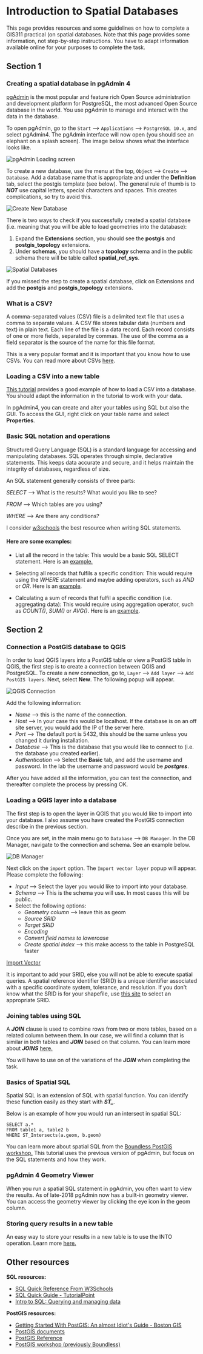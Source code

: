 # Introduction to Spatial Databases

This page provides resources and some guidelines on how to complete a GIS311 practical  (on spatial databases. Note that this page provides some information, not step-by-step instructions. You have to adapt information available online for your purposes to complete the task.

## Section 1 
### Creating a spatial database in pgAdmin 4 
[pgAdmin](https://www.pgadmin.org) is the most popular and feature rich Open Source administration and development platform for PostgreSQL, the most advanced Open Source database in the world. You use pgAdmin to manage and interact with the data in the database. 

To open pgAdmin, go to the `Start` --> `Applications` --> `PostgreSQL 10.x`, and select pgAdmin4. The pgAdmin interface will now open (you should see an elephant on a splash screen). The image below shows what the interface looks like.

![pgAdmin Loading screen](https://github.com/vrautenbach/gis311-notes/blob/master/images/SplashScreen.png)


To create a new database, use the menu at the top, `Object` --> `Create` --> `Database`. Add a database name that is appropriate and under the **Definition** tab, select the postgis template (see below). The general rule of thumb is to ***NOT*** use capital letters, special characters and spaces. This creates complications, so try to avoid this.

![Create New Database](https://github.com/vrautenbach/gis311-notes/blob/master/images/CreateNewDatabase.png)


There is two ways to check if you successfully created a spatial database (i.e. meaning that you will be able to load geometries into the database):
1. Expand the **Extensions** section, you should see the **postgis** and **postgis_topology** extensions.
2. Under **schemas**, you should have a **topology** schema and in the public schema there will be table called **spatial_ref_sys**.

![Spatial Databases](https://github.com/vrautenbach/gis311-notes/blob/master/images/SpatialDatabases.png)


If you missed the step to create a spatial database, click on Extensions and add the **postgis** and **postgis_topology** extensions.

### What is a CSV?
A comma-separated values (CSV) file is a delimited text file that uses a comma to separate values. A CSV file stores tabular data (numbers and text) in plain text. Each line of the file is a data record. Each record consists of one or more fields, separated by commas. The use of the comma as a field separator is the source of the name for this file format.

This is a very popular format and it is important that you know how to use CSVs. You can read more about CSVs [here](https://www.howtogeek.com/348960/what-is-a-csv-file-and-how-do-i-open-it/).

### Loading a CSV into a new table
[This tutorial](http://www.postgresqltutorial.com/import-csv-file-into-posgresql-table/) provides a good example of how to load a CSV into a database. You should adapt the information in the tutorial to work with your data.

In pgAdmin4, you can create and alter your tables using SQL but also the GUI. To access the GUI, right click on your table name and select **Properties**.

### Basic SQL notation and operations
Structured Query Language (SQL) is a standard language for accessing and manipulating databases. SQL operates through simple, declarative statements. This keeps data accurate and secure, and it helps maintain the integrity of databases, regardless of size.

An SQL statement generally consists of three parts:

*SELECT*   --> What is the results? What would you like to see?

*FROM*      --> Which tables are you using?

*WHERE*   --> Are there any conditions?

I consider [w3schools](https://www.w3schools.com/sql/sql_intro.asp) the best resource when writing SQL statements.

#### Here are some examples:
* List all the record in the table:
This would be a basic SQL SELECT statement. Here is an [example.](https://www.w3schools.com/sql/sql_select.asp)

* Selecting all records that fulfils a specific condition:
This would require using the *WHERE* statement and maybe adding operators, such as *AND* or *OR*. Here is an [example](https://www.w3schools.com/sql/sql_and_or.asp).

* Calculating a sum of records that fulfil a specific condition (i.e. aggregating data):
This would require using aggregation operator, such as *COUNT()*, *SUM()* or *AVG()*. Here is an [example](https://www.w3schools.com/sql/sql_count_avg_sum.asp).

## Section 2 
### Connection a PostGIS database to QGIS
In order to load QGIS layers into a PostGIS table or view a PostGIS table in QGIS, the first step is to create a connection between QGIS and PostgreSQL. To create a new connection, go to, `Layer` --> `Add layer` --> `Add PostGIS layers`. Next, select **New**. The following popup will appear.

![QGIS Connection](https://github.com/vrautenbach/gis311-notes/blob/master/images/QGIS_Connection.png)

Add the following information:
* *Name* --> this is the name of the connection.
* *Host* --> In your case this would be localhost. If the database is on an off site server, you would add the IP of the server here.
* *Port* --> The default port is 5432, this should be the same unless you changed it during installation.
* *Database* --> This is the database that you would like to connect to (i.e. the database you created earlier).
* *Authentication* --> Select the **Basic** tab, and add the username and password. In the lab the username and password would be ***postgres***.

After you have added all the information, you can test the connection, and thereafter complete the process by pressing OK.

### Loading a QGIS layer into a database
The first step is to open the layer in QGIS that you would like to import into your database. I also assume you have created the PostGIS connection describe in the previous section.

Once you are set, in the main menu go to `Database` --> `DB Manager`. In the DB Manager, navigate to the connection and schema. See an example below.

![DB Manager](https://github.com/vrautenbach/gis311-notes/blob/master/images/Db_manager.png)

Next click on the `import` option. The `Import vector layer` popup will appear. Please complete the following:
* *Input* --> Select the layer you would like to import into your database.
* *Schema* --> This is the schema you will use. In most cases this will be public.
* Select the following options:
    * *Geometry column* --> leave this as geom
    * *Source SRID*
    * *Target SRID*
    * *Encoding*
    * *Convert field names to lowercase*
    * *Create spatial index* --> this make access to the table in PostgreSQL faster

[Import Vector](https://github.com/vrautenbach/gis311-notes/blob/master/images/Import_vector.png)

It is important to add your SRID, else you will not be able to execute spatial queries. A spatial reference identifier (SRID) is a unique identifier associated with a specific coordinate system, tolerance, and resolution. If you don't know what the SRID is for your shapefile, use [this site](https://epsg.io) to select an appropriate SRID.

### Joining tables using SQL
A ***JOIN*** clause is used to combine rows from two or more tables, based on a related column between them. In our case, we will find a column that is similar in both tables and ***JOIN*** based on that column. You can learn more about ***JOINS*** [here.](https://www.w3schools.com/sql/sql_join.asp)

You will have to use on of the variations of the ***JOIN*** when completing the task.

### Basics of Spatial SQL
Spatial SQL is an extension of SQL with spatial function. You can identify these function easily as they start with ***ST_***.

Below is an example of how you would run an intersect in spatial SQL:

```
SELECT a.*
FROM table1 a, table2 b
WHERE ST_Intersects(a.geom, b.geom)
```

You can learn more about spatial SQL from the [Boundless PostGIS workshop.](http://postgis.net/workshops/postgis-intro/index.html) This tutorial uses the previous version of pgAdmin, but focus on the SQL statements and how they work.

### pgAdmin 4 Geometry Viewer
When you run a spatial SQL statement in pgAdmin, you often want to view the results. As of late-2018 pgAdmin now has a built-in geometry viewer. You can access the geometry viewer by clicking the eye icon in the geom column.

### Storing query results in a new table
An easy way to store your results in a new table is to use the INTO operation. Learn more [here.](https://www.w3schools.com/sql/sql_select_into.asp)

## Other resources 
**SQL resources:**
* [SQL Quick Reference From W3Schools](https://www.w3schools.com/sql/sql_quickref.asp)
* [SQL Quick Guide - TutorialPoint](https://www.tutorialspoint.com/sql/sql-quick-guide.html)
* [Intro to SQL: Querying and managing data](https://www.khanacademy.org/computing/computer-programming/sql)

**PostGIS resources:**
* [Getting Started With PostGIS: An almost Idiot's Guide - Boston GIS](http://www.bostongis.com/?content_name=postgis_tut01)
* [PostGIS documents](https://postgis.net/docs/manual-2.5/)
* [PostGIS Reference](https://postgis.net/docs/manual-2.0/reference.html)
* [PostGIS workshop (previously Boundless)](http://postgis.net/workshops/postgis-intro/)
